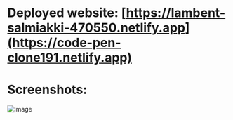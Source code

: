 # Deployed website: [https://lambent-salmiakki-470550.netlify.app](https://code-pen-clone191.netlify.app)

# Screenshots:

![image](https://github.com/aaditya010202/CodePen_Clone/assets/72307363/9a434958-174a-4776-85ca-8518db6cfabc)
